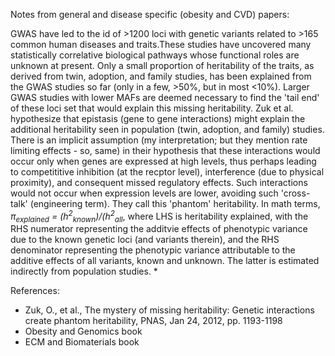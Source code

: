 Notes from general and disease specific (obesity and CVD) papers:

GWAS have led to the id of >1200 loci with genetic variants related  to >165 common human diseases and traits.These studies have uncovered many statistically correlative biological pathways whose functional roles are unknown at present. Only a small proportion of heritability of the traits, as derived from twin, adoption, and family studies,  has been explained from the GWAS studies so far (only in a few, >50%, but in most <10%). Larger GWAS studies with lower MAFs are deemed necessary to find the 'tail end' of these loci set that would explain this missing heritability. Zuk et al. hypothesize that epistasis (gene to gene interactions) might explain the additional heritability seen in population (twin, adoption, and family) studies. There is an implicit assumption (my interpretation; but they mention rate limiting effects - so, same) in their hypothesis that these interactions would occur only when genes are expressed at high levels, thus perhaps leading to competititive inhibition (at the recptor level), interference (due to physical proximity), and consequent missed regulatory effects. Such interactions would not occur when expression levels are lower, avoiding such 'cross-talk' (engineering term). They call this 'phantom' heritability. In math terms, *π<sub>explained</sub> = (h<sup>2</sup><sub>known</sub>)/(h<sup>2</sup><sub>all</sub>*, where LHS is heritability explained, with the RHS numerator representing the additvie effects of phenotypic variance due to the known genetic loci (and variants therein), and the RHS denominator representing the phenotypic variance attributable to the additive effects of all variants, known and unknown. The latter is estimated indirectly from population studies. *



References:
* Zuk, O., et al., The mystery of missing heritability: Genetic interactions create phantom heritability, PNAS, Jan 24, 2012, pp. 1193-1198
* Obesity and Genomics book
* ECM and Biomaterials book
